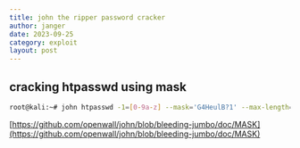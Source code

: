 ```yaml
---
title: john the ripper password cracker
author: janger
date: 2023-09-25
category: exploit
layout: post
---
```


## cracking htpasswd using mask

~~~ bash
root@kali:~# john htpasswd -1=[0-9a-z] --mask='G4HeulB?1' --max-length=11
~~~

[https://github.com/openwall/john/blob/bleeding-jumbo/doc/MASK](https://github.com/openwall/john/blob/bleeding-jumbo/doc/MASK)


